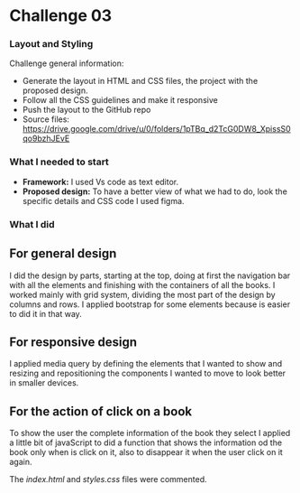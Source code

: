 # Challenge 03
### Layout and Styling

Challenge general information:

* Generate the layout in HTML and CSS files, the project with the proposed design.
* Follow all the CSS guidelines and make it responsive
* Push the layout to the GitHub repo
* Source files: https://drive.google.com/drive/u/0/folders/1pTBq_d2TcG0DW8_XpissS0qo9bzhJEvE

### What I needed to start

* **Framework:** I used Vs code as text editor.
* **Proposed design:** To have a better view of what we had to do, look the specific details and CSS code I used figma. 

### What I did

## For general design

I did the design by parts, starting at the top, doing at first the navigation bar with all the elements and finishing with the containers of all the books. I worked mainly with grid system, dividing the most part of the design by columns and rows.
I applied bootstrap for some elements because is easier to did it in that way.

## For responsive design 

I applied media query by defining the elements that I wanted to show and resizing and repositioning the components I wanted to move to look better in smaller devices.

## For the action of click on a book

To show the user the complete information of the book they select I applied a little bit of javaScript to did a function that shows the information od the book only when is click on it, also to disappear it when the user click on it again.

The *index.html* and *styles.css* files were commented.


